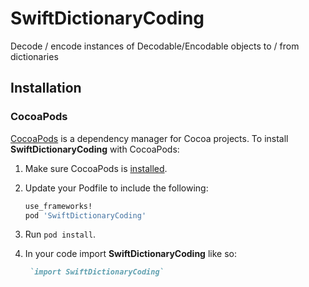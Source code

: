# SwiftDictionaryCoding
Decode / encode instances of Decodable/Encodable objects to / from dictionaries

## Installation
### CocoaPods
[CocoaPods][] is a dependency manager for Cocoa projects. To install **SwiftDictionaryCoding** with CocoaPods:

 1. Make sure CocoaPods is [installed][CocoaPods Installation].

 2. Update your Podfile to include the following:

    ``` ruby
    use_frameworks!
    pod 'SwiftDictionaryCoding'
    ```

 3. Run `pod install`.

[CocoaPods]: https://cocoapods.org
[CocoaPods Installation]: https://guides.cocoapods.org/using/getting-started.html#getting-started
 
 4. In your code import **SwiftDictionaryCoding** like so:

    ``` ruby
     `import SwiftDictionaryCoding`
    ```
 
